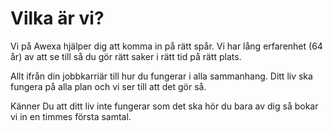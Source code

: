 # Vilka är vi?

Vi på Awexa hjälper dig att komma in på rätt spår. Vi har lång erfarenhet (64 år) av att se till så du gör rätt saker i rätt tid på rätt plats.

Allt ifrån din jobbkarriär till hur du fungerar i alla sammanhang. Ditt liv ska fungera på alla plan och vi ser till att det gör så.

Känner Du att ditt liv inte fungerar som det ska hör du bara av dig så bokar vi in en timmes första samtal.
